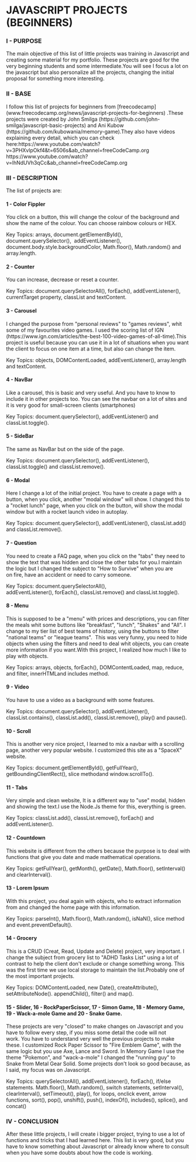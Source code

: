 <h1>JAVASCRIPT PROJECTS (BEGINNERS)</h1>

<h3>I - PURPOSE</h3>
The main objective of this list of little projects was training in Javascript and creating some material for my portfolio. These projects are good for the very beginning students and some intermediate.You will see I focus a lot on the javascript but also personalize all the projects, changing the initial proposal for something more interesting. 


<h3>II - BASE</h3>
I follow this list of projects for beginners from [freecodecamp](www.freecodecamp.org/news/javascript-projects-for-beginners) .These projects were created by John Smilga (https://github.com/john-smilga/javascript-basic-projects) and Ani Kubow (https://github.com/kubowania/memory-game).They also have videos explaining every detail, which you can check here:https://www.youtube.com/watch?v=3PHXvlpOkf4&t=6506s&ab_channel=freeCodeCamp.org
https://www.youtube.com/watch?v=lhNdUVh3qCc&ab_channel=freeCodeCamp.org


<h3>III - DESCRIPTION</h3>

  The list of projects are:
<h4>
1 - Color Fippler
</h4>
<p>
You click on a button, this will change the colour of the background and show the name of the colour. You can choose rainbow colours or HEX.

Key Topics: arrays, document.getElementById(), document.querySelector(),  addEventListener(), document.body.style.backgroundColor, Math.floor(), Math.random() and array.length.
</p>
<h4>
2 - Counter
</h4>
<p>
You can increase, decrease or reset a counter. 

Key Topics: document.querySelectorAll(), forEach(), addEventListener(), currentTarget property, classList and textContent.
</p>
<h4>
3 - Carousel
</h4>
<p>
I changed the purpose from "personal reviews" to "games reviews", whit some of my favourites video games. I used the scoring list of IGN (https://www.ign.com/articles/the-best-100-video-games-of-all-time).This project is useful because you can use it in a lot of situations when you want the client to focus on one item at a time, but also can change the item.

Key Topics: objects, DOMContentLoaded, addEventListener(), array.length and textContent.
</p>
<h4>
4 - NavBar
</h4>
<p>
Like a carousel, this is basic and very useful. And you have to know to include it in other projects too. You can see the navbar on a lot of sites and it is very good for small-screen clients (smartphones) 

Key Topics: document.querySelector(), addEventListener() and classList.toggle().
</p>
<h4>
5 - SideBar
</h4>
<p>
The same as NavBar but on the side of the page. 

Key Topics: document.querySelector(), addEventListener(), classList.toggle() and classList.remove().
</p>
<h4>
6 - Modal
</h4>
<p>
Here I change a lot of the initial project. You have to create a page with a button, when you click, another "modal window" will show. I changed this to a "rocket lunch" page, when you click on the button, will show the modal window but with a rocket launch video in autoplay. 

Key Topics: document.querySelector(), addEventListener(), classList.add() and classList.remove().
</p>
<h4>
7 - Question
</h4>
<p>
You need to create a FAQ page, when you click on the "tabs" they need to show the text that was hidden and close the other tabs for you.I maintain the logic but I changed the subject to "How to Survive" when you are on fire, have an accident or need to carry someone. 

Key Topics: document.querySelectorAll(), addEventListener(), forEach(), classList.remove() and classList.toggle().
</p>
<h4>
8 - Menu
</h4>
<p>
This is supposed to be a "menu" with prices and descriptions, you can filter the meals whit some buttons like "breakfast", "lunch", "Shakes" and "All". I change to my tier list of best teams of history, using the buttons to filter "national teams" or "league teams".  This was very funny, you need to hide objects when using the filters and need to deal whit objects, you can create more information if you want.With this project, I realized how much I like to play with objects. 

Key Topics: arrays, objects, forEach(), DOMContentLoaded, map, reduce, and filter, innerHTMLand includes method.
</p>
<h4>
9 - Video
</h4>
<p>
You have to use a video as a background with some features. 

Key Topics: document.querySelector(), addEventListener(), classList.contains(), classList.add(), classList.remove(), play() and pause().
</p>
<h4>
10 - Scroll
</h4>
<p>
This is another very nice project, I learned to mix a navbar with a scrolling page, another very popular website. I customized this site as a "SpaceX" website. 

Key Topics: document.getElementById(), getFullYear(), getBoundingClientRect(), slice methodand window.scrollTo().
</p>
<h4>
11 - Tabs
</h4>
<p>
Very simple and clean website, It is a different way to "use" modal, hidden and showing the text.I use the Node.Js theme for this, everything is green.

Key Topics: classList.add(), classList.remove(), forEach() and addEventListener().
</p>
<h4>
12 - Countdown
</h4>
<p>
This website is different from the others because the purpose is to deal with functions that give you date and made mathematical operations. 

Key Topics: getFullYear(), getMonth(), getDate(), Math.floor(), setInterval() and clearInterval().
</p>
<h4>
13 - Lorem Ipsum
</h4>
<p>
With this project, you deal again with objects, who to extract information from and changed the home page with this information. 

Key Topics: parseInt(), Math.floor(), Math.random(), isNaN(), slice method and event.preventDefault().
</p>
<h4>
14 - Grocery
</h4>
<p>
This is a CRUD (Creat, Read, Update and Delete) project, very important. I change the subject from grocery list to "ADHD Tasks List" using a lot of contrast to help the client don't exclude or change something wrong. This was the first time we use local storage to maintain the list.Probably one of the most important projects. 

Key Topics: DOMContentLoaded, new Date(), createAttribute(), setAttributeNode(). appendChild(), filter() and map(). 
</p>
<h4>
15 - Slider, 16 - RockPaperScissor, 17 - Simon Game, 18 - Memory Game, 19 - Wack-a-mole Game and 20 - Snake Game.
</h4>
<p>
These projects are very "closed" to make changes on Javascript and you have to follow every step, if you miss some detail the code will not work. You have to understand very well the previous projects to make these. I customized Rock Paper Scissor to "Fire Emblem Game", with the same logic but you use Axe, Lance and Sword. In Memory Game I use the theme "Pokemon", and "wack-a-mole" I changed the "running guy" to Snake from Metal Gear Solid. Some projects don't look so good because, as I said, my focus was on Javascript.

Key Topics: querySelectorAll(), addEventListener(), forEach(), if/else statements. Math.floor(), Math.random(), switch statements, setInterval(), clearInterval(), setTimeout(), play(), for loops, onclick event, arrow functions, sort(), pop(), unshift(), push(), indexOf(), includes(), splice(), and concat()
</p>
<h3>IV - CONCLUSION</h3>
<p>
After these little projects, I will create i bigger project, trying to use a lot of functions and tricks that I had learned here. This list is very good, but you have to know something about Javascript or already know where to consult when you have some doubts about how the code is working. 
</p>
